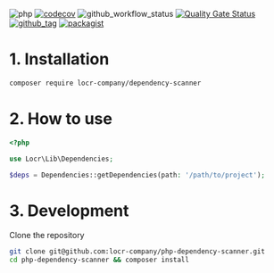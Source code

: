 ![php](https://img.shields.io/badge/php-%3E%3D%208.1-8892BF.svg)
[![codecov](https://codecov.io/gh/locr-company/php-dependency-scanner/branch/main/graph/badge.svg?token=FsUYYO0nve)](https://codecov.io/gh/locr-company/php-dependency-scanner)
![github_workflow_status](https://img.shields.io/github/actions/workflow/status/locr-company/php-dependency-scanner/php-8.1.yml)
[![Quality Gate Status](https://sonarcloud.io/api/project_badges/measure?project=locr-company_php-dependency-scanner&metric=alert_status)](https://sonarcloud.io/summary/new_code?id=locr-company_php-dependency-scanner)
[![github_tag](https://img.shields.io/github/v/tag/locr-company/php-dependency-scanner)](https://github.com/locr-company/php-dependency-scanner/tags)
[![packagist](https://img.shields.io/packagist/v/locr-company/dependency-scanner)](https://packagist.org/packages/locr-company/dependency-scanner)

# 1. Installation

```bash
composer require locr-company/dependency-scanner
```

# 2. How to use

```php
<?php

use Locr\Lib\Dependencies;

$deps = Dependencies::getDependencies(path: '/path/to/project');
```

# 3. Development

Clone the repository

```bash
git clone git@github.com:locr-company/php-dependency-scanner.git
cd php-dependency-scanner && composer install
```